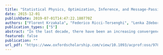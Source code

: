 ```yaml
---
title: "Statistical Physics, Optimization, Inference, and Message-Passing Algorithms: Lecture Notes of the Les Houches School of Physics: Special Issue, October 2013"
date: 2015-12-01
publishDate: 2019-07-01T14:47:22.180770Z
authors: ["Florent Krzakala", "Federico Ricci-Tersenghi", "Lenka Zdeborova", "Riccardo Zecchina", "Eric W. Tramel", "Leticia F. Cugliandolo"]
publication_types: ["5"]
abstract: "In the last decade, there have been an increasing convergence of interest and methods between theoretical physics and fields as diverse as probability, machine learning, optimization and compressed sensing. In particular, many theoretical and applied works in statistical physics and computer science have relied on the use of message passing algorithms and their connection to statistical physics of spin glasses. The aim of this book, especially adapted to PhD students, post-docs, and young researchers, is to present the background necessary for entering this fast developing field."
featured: false
publication: ""
url_pdf: "https://www.oxfordscholarship.com/view/10.1093/acprof:oso/9780198743736.001.0001/acprof-9780198743736"
---
```


